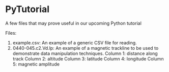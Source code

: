 # PyTutorial
A few files that may prove useful in our upcoming Python tutorial

Files:
  1) example.csv:       An example of a generic CSV file for reading.
  2) 0440-045.c2.Vd.lp: An example of a magnetic trackline to be used to demonstrate data manipulation techniques.
    Column 1: distance along track
    Column 2: altitude
    Column 3: latitude
    Column 4: longitude
    Column 5: magnetic amplitude
